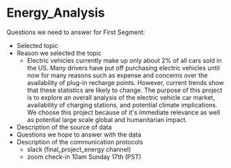 # Energy_Analysis
Questions we need to answer for First Segment: 
* Selected topic
* Reason we selected the topic
    * Electric vehicles currently make up only about 2% of all cars sold in the US. Many drivers have put off purchasing electric vehicles until now for many reasons such as expense and concerns over the availability of plug-in recharge points. However, current trends show that these statistics are likely to change. The purpose of this project is to explore an overall analysis of the electric vehicle car market, availability of charging stations, and potential climate implications. We choose this project because of it's immediate relevance as well as potential large scale global and humanitarian impact. 
* Description of the source of data
* Questions we hope to answer with the data
* Description of the communication protocols
    - slack (final_project_energy channel)
    - zoom check-in 10am Sunday 17th (PST)
